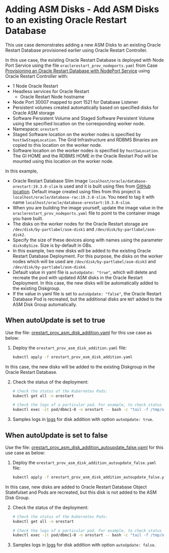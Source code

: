 # Adding ASM Disks - Add ASM Disks to an existing Oracle Restart Database

This use case demonstrates adding a new ASM Disks to an existing Oracle Restart Database provisioned earlier using Oracle Restart Controller.

In this use case, the existing Oracle Restart Database is deployed with Node Port Service using the file `oraclerestart_prov_nodeports.yaml` from Case [Provisioning an Oracle Restart Database with NodePort Service](./provisioning/provisioning_oracle_restart_db_nodeport.md) using Oracle Restart Controller with:

* 1 Node Oracle Restart
* Headless services for Oracle Restart
  * Oracle Restart Node hostname
* Node Port 30007 mapped to port 1521 for Database Listener
* Persistent volumes created automatically based on specified disks for Oracle ASM storage
* Software Persistent Volume and Staged Software Persistent Volume using the specified location on the corresponding worker node.
* Namespace: `orestart`
* Staged Software location on the worker nodes is specified by `hostSwStageLocation`. The Grid Infrastructure and RDBMS Binaries are copied to this location on the worker node.
* Software location on the worker nodes is specified by `hostSwLocation`. The GI HOME and the RDBMS HOME in the Oracle Restart Pod will be mounted using this location on the worker node.


In this example, 
  * Oracle Restart Database Slim Image `localhost/oracle/database-orestart:19.3.0-slim` is used and it is built using files from [GitHub location](https://github.com/oracle/docker-images/tree/main/OracleDatabase/RAC/OracleRealApplicationClusters#building-oracle-rac-database-container-slim-image). Default image created using files from this project is `localhost/oracle/database-rac:19.3.0-slim`. You need to tag it with name `localhost/oracle/database-orestart:19.3.0-slim`.
  * When you are building the image yourself, update the image value in the `oraclerestart_prov_nodeports.yaml` file to point to the container image you have built. 
  * The disks on the worker nodes for the Oracle Restart storage are `/dev/disk/by-partlabel/asm-disk1` and `/dev/disk/by-partlabel/asm-disk2`. 
  * Specify the size of these devices along with names using the parameter `disksBySize`. Size is by-default in GBs.
  * In this example, two new disks will be added to the existing Oracle Restart Database Deployment. For this purpose, the disks on the worker nodes which will be used are `/dev/disk/by-partlabel/asm-disk3` and `/dev/disk/by-partlabel/asm-disk4`.
  * Default value in yaml file is `autoUpdate: "true"`, which will delete and recreate the pod with updated ASM disks in the Oracle Restart Deployment. In this case, the new disks will be automatically added to the existing Diskgroup.
  * If the value in yaml file is set to `autoUpdate: "false"`, the Oracle Restart Database Pod is recreated, but the additional disks are `NOT` added to the ASM Disk Group automatically.


## When autoUpdate is set to true

Use the file: [orestart_prov_asm_disk_addition.yaml](./orestart_prov_asm_disk_addition.yaml) for this use case as below:

1. Deploy the `orestart_prov_asm_disk_addition.yaml` file:
    ```sh
    kubectl apply -f orestart_prov_asm_disk_addition.yaml
    ```
In this case, the new disks will be added to the existing Diskgroup in the Oracle Restart Database.

2. Check the status of the deployment:
    ```sh
    # Check the status of the Kubernetes Pods:
    kubectl get all -n orestart

    # Check the logs of a particular pod. For example, to check status of pod "dbmc1-0":
    kubectl exec -it pod/dbmc1-0 -n orestart -- bash -c "tail -f /tmp/orod/oracle_db_setup.log"
    ```
 3. Samples logs in [logs](./logs/asm_addition_autoupdate_true.txt) for disk addition with option `autoUpdate: true`.


## When autoUpdate is set to false

Use the file: [orestart_prov_asm_disk_addition_autoupdate_false.yaml](./orestart_prov_asm_disk_addition_autoupdate_false.yaml) for this use case as below:

1. Deploy the `orestart_prov_asm_disk_addition_autoupdate_false.yaml` file:
    ```sh
    kubectl apply -f orestart_prov_asm_disk_addition_autoupdate_false.yaml
    ```
In this case, new disks are added to Oracle Restart Database Object Statefulset and Pods are recreated, but this disk is not added to the ASM Disk Group.

2. Check the status of the deployment:
    ```sh
    # Check the status of the Kubernetes Pods:
    kubectl get all -n orestart

    # Check the logs of a particular pod. For example, to check status of pod "dbmc1-0":
    kubectl exec -it pod/dbmc1-0 -n orestart -- bash -c "tail -f /tmp/orod/oracle_db_setup.log"
    ```
 3. Samples logs in [logs](./logs/asm_addition_autoupdate_false.txt) for disk addition with option `autoUpdate: false`.